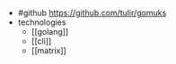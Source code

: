 - #github https://github.com/tulir/gomuks
- technologies
	- [[golang]] 
	- [[cli]] 
	- [[matrix]] 






